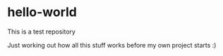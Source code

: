 # hello-world
This is a test repository

Just working out how all this stuff works before my own project starts :)
